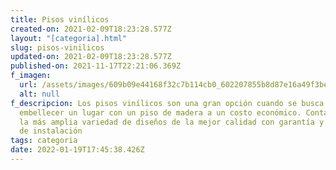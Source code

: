 ```yaml
---
title: Pisos vinílicos
created-on: 2021-02-09T18:23:28.577Z
layout: "[categoria].html"
slug: pisos-vinilicos
updated-on: 2021-02-09T18:23:28.577Z
published-on: 2021-11-17T22:21:06.369Z
f_imagen:
  url: /assets/images/609b09e44168f32c7b114cb0_602207855b8d87e16a49f3be_thumbnail-sintetico.jpeg
  alt: null
f_descripcion: Los pisos vinílicos son una gran opción cuando se busca
  embellecer un lugar con un piso de madera a un costo económico. Contamos con
  la más amplia variedad de diseños de la mejor calidad con garantía y servicio
  de instalación
tags: categoria
date: 2022-01-19T17:45:38.426Z
---
```

